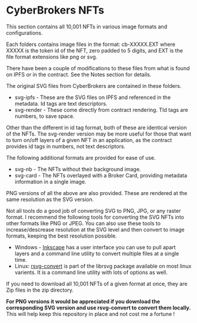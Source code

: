 # CyberBrokers NFTs

This section contains all 10,001 NFTs in various image formats and configurations.

Each folders contains image files in the format: cb-XXXXX.EXT where XXXXX is the token id of the NFT, zero padded to 5 digits, and EXT is the file format extensions like png or svg.

There have been a couple of modifications to these files from what is found on IPFS or in the contract.  See the Notes section for details.

The original SVG files from CyberBrokers are contained in these folders.
- svg-ipfs - These are the SVG files on IPFS and  referenced in the metadata.  Id tags are text descriptors.
- svg-render - These come directly from contract rendering.  TId tags are numbers, to save space.

Other than the different in id tag format, both of these are identical version of the NFTs.  The svg-render version may be more useful for those that want to turn on/off layers of a given NFT in an application, as the contract provides id tags in numbers, not text descriptors.

The following additional formats are provided for ease of use.
- svg-nb - The NFTs without their background image.
- svg-card - The NFTs overlayed with a Broker Card, providing metadata information in a single image.

PNG versions of all the above are also provided.  These are rendered at the same resolution as the SVG version.

Not all tools do a good job of converting SVG to PNG, JPG, or any raster format.  I recommend the following tools for converting the SVG NFTs into other formats like PNG or JPEG.  You can also use these tools to increase/descrease resolution at the SVG level and then convert to image formats, keeping the best resolution possible. 
- Windows - [Inkscape](https://inkscape.org/) has a user interface you can use to pull apart layers and a command line utility to convert multiple files at a single time.
- Linux: [rsvg-convert](https://wiki.gnome.org/action/show/Projects/LibRsvg?action=show&redirect=LibRsvg) is part of the librsvg package available on most linux varients.  It is a command line utility with lots of options as well.

If you need to download all 10,001 NFTs of a given format at once, they are Zip files in the zip directory.

**For PNG versions it would be appreciated if you download the corresponding SVG version and use rsvg-convert to convert them locally.**  
This will help keep this repository in place and not cost me a fortune !
